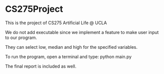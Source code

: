 # CS275Project
This is the project of CS275 Artificial Life @ UCLA

We do not add executable since we implement a feature to make user input to our program.

They can select low, median and high for the specified variables.

To run the program, open a terminal and type: python main.py

The final report is included as well.
